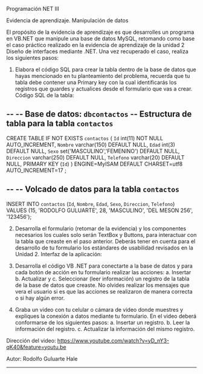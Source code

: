 Programación NET III

Evidencia  de aprendizaje.  Manipulación  de datos

El propósito de la evidencia de aprendizaje es que desarrolles un programa en VB.NET que manipule una base de datos MySQL,  retomando como base el  caso práctico  realizado en la  evidencia de aprendizaje de la unidad 2  Diseño de interfaces mediante .NET. Una vez recuperado el caso, realiza los siguientes pasos:
1.	Elabora el código SQL para crear la tabla dentro de la base de datos que hayas mencionado en tu planteamiento del problema, recuerda que tu tabla debe contener una Primary key  con la cual identificarás los registros que guardes y actualices desde el formulario que vas a crear.
Código SQL de la tabla:


--
-- Base de datos: `dbcontactos`
-- Estructura de tabla para la tabla `contactos`
--
CREATE TABLE IF NOT EXISTS `contactos` (
  `Id` int(11) NOT NULL AUTO_INCREMENT,
  `Nombre` varchar(150) DEFAULT NULL,
  `Edad` int(3) DEFAULT NULL,
  `Sexo` set('MASCULINO','FEMENINO') DEFAULT NULL,
  `Direccion` varchar(250) DEFAULT NULL,
  `Telefono` varchar(20) DEFAULT NULL,
  PRIMARY KEY (`Id`)
) ENGINE=MyISAM  DEFAULT CHARSET=utf8 AUTO_INCREMENT=17 ;

--
-- Volcado de datos para la tabla `contactos`
--

INSERT INTO `contactos` (`Id`, `Nombre`, `Edad`, `Sexo`, `Direccion`, `Telefono`) VALUES
(15, 'RODOLFO GULUARTE', 28, 'MASCULINO', 'DEL MESON 256', '123456');



2.  Desarrolla  el formulario  (retomar de la evidencia)  y los componentes necesarios los cuales solo serán TextBox y Buttons, para interactuar con la tabla  que creaste en el paso anterior. Deberás tener en cuenta para el desarrollo de tu formulario los estándares de usabilidad  revisados   en la Unidad 2.
Interfaz de la aplicación:


 
3.  Desarrolla  el código VB .NET para conectarte a la base de datos y para cada botón de acción en tu formulario realizar las acciones:
a.  Insertar
b.  Actualizar y
c.   Seleccionar (leer información) un registro de la tabla de la base de datos que creaste. 
No olvides realizar los mensajes que vera el usuario si es que las acciones se realizaron de manera correcta o si hay  algún error.
4.  Graba  un video con tu celular o cámara de video donde muestres y expliques la conexión a datos mediante tu formulario.   En el video deberá conformarse de los siguientes pasos:
a.  Insertar un registro. 
b.  Leer la información del registro.
c.   Actualizar la información del  mismo registro.



Dirección del video: https://www.youtube.com/watch?v=yD_nY3-qK40&feature=youtu.be 

Autor: Rodolfo Guluarte Hale

---------------